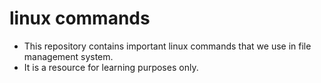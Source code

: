 # linux commands
- This repository contains important linux commands that we use in file management system.
- It is a resource for learning purposes only.
